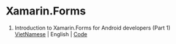 # Xamarin.Forms
1. Introduction to Xamarin.Forms for Android developers (Part 1) <a href="https://ngocminhtran.com/2018/06/27/nhap-mon-xamarin-forms-cho-nha-phat-trien-android/">VietNamese</a> | English | <a href="https://github.com/TranNgocMinh/Xamarin.Forms/tree/master/HelloWorld">Code</a>
